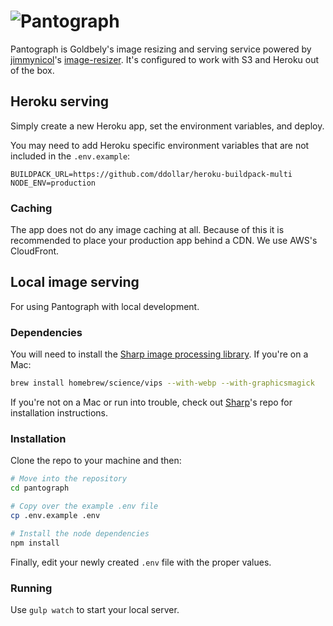# ![Pantograph](http://i.imgur.com/60P4bO7.png)

Pantograph is Goldbely's image resizing and serving service powered by [jimmynicol][]'s [image-resizer][]. It's configured to work with S3 and Heroku out of the box.

## Heroku serving

Simply create a new Heroku app, set the environment variables, and deploy.

You may need to add Heroku specific environment variables that are not included in the `.env.example`:

```
BUILDPACK_URL=https://github.com/ddollar/heroku-buildpack-multi
NODE_ENV=production
```

### Caching

The app does not do any image caching at all. Because of this it is recommended to place your production app behind a CDN. We use AWS's CloudFront.

## Local image serving

For using Pantograph with local development.

### Dependencies

You will need to install the [Sharp image processing library][sharp]. If you're on a Mac:

```sh
brew install homebrew/science/vips --with-webp --with-graphicsmagick
```

If you're not on a Mac or run into trouble, check out [Sharp][sharp]'s repo for installation instructions.

### Installation

Clone the repo to your machine and then:

```bash
# Move into the repository
cd pantograph

# Copy over the example .env file
cp .env.example .env

# Install the node dependencies
npm install
```

Finally, edit your newly created `.env` file with the proper values.

### Running

Use `gulp watch` to start your local server.

[jimmynicol]: https://github.com/jimmynicol
[image-resizer]: https://github.com/jimmynicol/image-resizer
[sharp]: https://github.com/lovell/sharp
